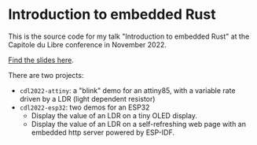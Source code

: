 # Introduction to embedded Rust

This is the source code for my talk "Introduction to embedded Rust" at the Capitole du Libre conference in November 2022.

[Find the slides here](https://docs.google.com/presentation/d/e/2PACX-1vQQf8JCeoIuUm98XDuzg1yzfgfku3OcY-W9JL_1Rhw-FaMXPpdGU93jeDcCD2Q7RMvajOdt1hipcXp7/pub).

There are two projects:

* `cdl2022-attiny`: a "blink" demo for an attiny85, with a variable rate driven by a LDR (light dependent resistor)
* `cdl2022-esp32`: two demos for an ESP32
  * Display the value of an LDR on a tiny OLED display.
  * Display the value of an LDR on a self-refreshing web page with an embedded http server powered by ESP-IDF.
